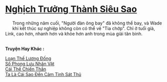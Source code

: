 <a href="https://truyentiki.com/nghich-truong-thanh-sieu-sao.33553/" title="Nghịch Trưởng Thành Siêu Sao"><h1>Nghịch Trưởng Thành Siêu Sao</h1></a><div style="display:table"><img align="right" style="float: left; padding: 10px;" src="https://truyentiki.com/images/story/200x260/nghich-truong-thanh-sieu-sao-1591156967.jpg" alt="">Trong những năm cuối, "Người đàn ông bay" đã không thể bay, và Wade khi kết thúc sự nghiệp không còn có thể vẽ "Tia chớp". Chỉ ở tuổi già, Link, cao hơn, nhanh hơn và khỏe hơn anh trong mùa giải tân binh.</div><p><br><b>Truyện Hay Khác :</b></p><a href="https://truyentiki.com/loan-the-luong-dong.33552/" alt="Loạn Thế Lương Đống">Loạn Thế Lương Đống</a><br/><a href="https://github.com/nownovels/top500/tree/master/truyenhay/33811/" alt="Số Phong Lưu Nhân Vật">Số Phong Lưu Nhân Vật</a><br/><a href="https://github.com/nownovels/top500/tree/master/truyenhay/33725/" alt="Cái Thế Chiến Thần">Cái Thế Chiến Thần</a><br/><a href="https://github.com/nownovels/top500/tree/master/truyenhay/33661/" alt="Ta Là Cái Sao Đến Cảm Tình Sát Thủ">Ta Là Cái Sao Đến Cảm Tình Sát Thủ</a><br/>